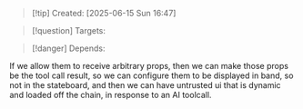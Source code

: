 
>[!tip] Created: [2025-06-15 Sun 16:47]

>[!question] Targets: 

>[!danger] Depends: 

If we allow them to receive arbitrary props, then we can make those props be the tool call result, so we can configure them to be displayed in band, so not in the stateboard, and then we can have untrusted ui that is dynamic and loaded off the chain, in response to an AI toolcall.